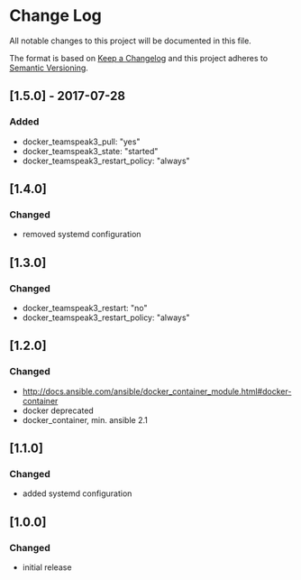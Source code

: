 # Change Log
All notable changes to this project will be documented in this file.

The format is based on [Keep a Changelog](http://keepachangelog.com/)
and this project adheres to [Semantic Versioning](http://semver.org/).


## [1.5.0] - 2017-07-28
### Added
- docker_teamspeak3_pull: "yes"
- docker_teamspeak3_state: "started"
- docker_teamspeak3_restart_policy: "always"


## [1.4.0]
### Changed
- removed systemd configuration


## [1.3.0]
### Changed
- docker_teamspeak3_restart: "no"
- docker_teamspeak3_restart_policy: "always"


## [1.2.0]
### Changed
- http://docs.ansible.com/ansible/docker_container_module.html#docker-container
- docker deprecated
- docker_container, min. ansible 2.1


## [1.1.0]
### Changed
- added systemd configuration


## [1.0.0]
### Changed
- initial release
